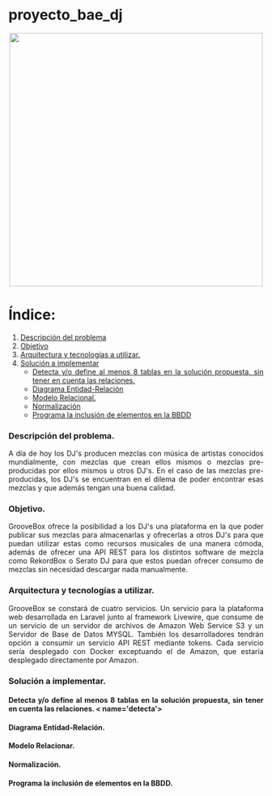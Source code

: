 <div align="justify">
   
# proyecto_bae_dj

<div align="center">
<img src="https://img.kytary.com/eshop_es/velky_v2/na/637069143475800000/8a1f6ebd/64694457/roland-groovebox-mc-707.jpg" width="500px"/>
</div>

   
# Índice:
1. [Descripción del problema](#problema)
2. [Objetivo](#objetivo)
3. [Arquitectura y tecnologías a utilizar.](#arquitectura)
4. [Solución a implementar](#solucion)
   - [Detecta y/o define al menos 8 tablas en la solución propuesta, sin tener en cuenta las relaciones.](#detecta)
   - [Diagrama Entidad-Relación](#ER)
   - [Modelo Relacional.](#MR)
   - [Normalización](#normalizacion)
   - [Programa la inclusión de elementos en la BBDD](#programa)
### Descripción del problema. <a name='problema'>

   A día de hoy los DJ's producen mezclas con música de artistas conocidos mundialmente, con mezclas que crean ellos mismos o mezclas pre-producidas por ellos mismos u otros DJ's. En el caso de las mezclas pre-producidas, los DJ's se encuentran en el dilema de poder encontrar esas mezclas y que además tengan una buena calidad.

  ### Objetivo. <a name='objetivo'>

  GrooveBox ofrece la posibilidad a los DJ's una plataforma en la que poder publicar sus mezclas para almacenarlas y ofrecerlas a otros DJ's para que puedan utilizar estas como recursos musicales de una manera cómoda, además de ofrecer una API REST para los distintos software de mezcla como RekordBox o Serato DJ para que estos puedan ofrecer consumo de mezclas sin necesidad descargar nada manualmente.

  
  ### Arquitectura y tecnologías a utilizar. <a name='arquitectura'>
  
  GrooveBox se constará de cuatro servicios. Un servicio para la plataforma web desarrollada en Laravel junto al framework Livewire, que consume de un servicio de un servidor de archivos de Amazon Web Service S3 y un Servidor de Base de Datos MYSQL. También los desarrolladores tendrán opción a consumir un servicio API REST mediante tokens. Cada servicio sería desplegado con Docker exceptuando el de Amazon, que estaría desplegado directamente por Amazon.

### Solución a implementar. <a name='solucion'>

#### Detecta y/o define al menos 8 tablas en la solución propuesta, sin tener en cuenta las relaciones. < name='detecta'>
#### Diagrama Entidad-Relación. <a name='ER'>
#### Modelo Relacionar. <a name='MR'>
#### Normalización. <a name='normalizacion'>
#### Programa la inclusión de elementos en la BBDD. <a name='programa'>


  </div>


</div>
